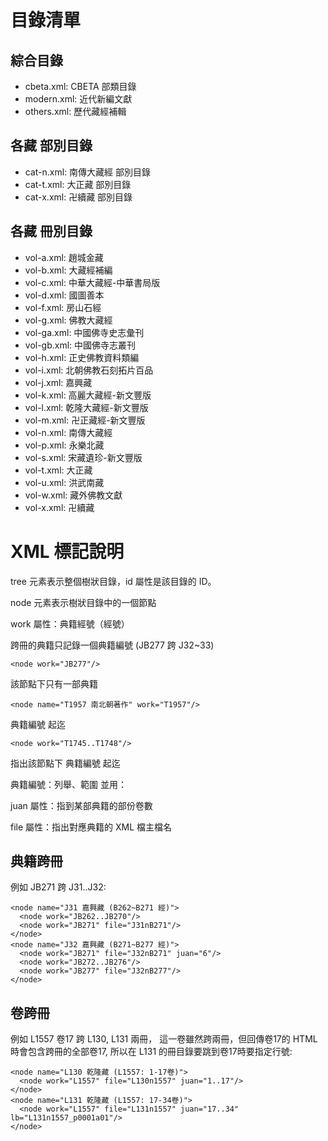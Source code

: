 # 目錄清單

## 綜合目錄

* cbeta.xml: CBETA 部類目錄
* modern.xml: 近代新編文獻
* others.xml: 歷代藏經補輯

## 各藏 部別目錄

* cat-n.xml: 南傳大藏經 部別目錄
* cat-t.xml: 大正藏 部別目錄
* cat-x.xml: 卍續藏 部別目錄

## 各藏 冊別目錄

* vol-a.xml: 趙城金藏
* vol-b.xml: 大藏經補編
* vol-c.xml: 中華大藏經-中華書局版
* vol-d.xml: 國圖善本
* vol-f.xml: 房山石經
* vol-g.xml: 佛教大藏經
* vol-ga.xml: 中國佛寺史志彙刊
* vol-gb.xml: 中國佛寺志叢刊
* vol-h.xml: 正史佛教資料類編
* vol-i.xml: 北朝佛教石刻拓片百品
* vol-j.xml: 嘉興藏
* vol-k.xml: 高麗大藏經-新文豐版
* vol-l.xml: 乾隆大藏經-新文豐版
* vol-m.xml: 卍正藏經-新文豐版
* vol-n.xml: 南傳大藏經
* vol-p.xml: 永樂北藏
* vol-s.xml: 宋藏遺珍-新文豐版
* vol-t.xml: 大正藏
* vol-u.xml: 洪武南藏
* vol-w.xml: 藏外佛教文獻
* vol-x.xml: 卍續藏

# XML 標記說明

tree 元素表示整個樹狀目錄，id 屬性是該目錄的 ID。

node 元素表示樹狀目錄中的一個節點

work 屬性：典籍經號（經號）

跨冊的典籍只記錄一個典籍編號 (JB277 跨 J32~33)

    <node work="JB277"/>

該節點下只有一部典籍

    <node name="T1957 南北朝著作" work="T1957"/>

典籍編號 起迄

    <node work="T1745..T1748"/>

指出該節點下 典籍編號 起迄

<node name="T1749-54 觀無量壽經疏 T37" work="T1749..T1754"/>

典籍編號：列舉、範圍 並用：

<node name="中篇" work="Y0008..Y0012,Y0040,Y0013"/>

juan 屬性：指到某部典籍的部份卷數

<node name="T0310(5) 無量壽如來會 2 菩提流志" work="T0310" juan="17..18"/>

file 屬性：指出對應典籍的 XML 檔主檔名

<node work="T0220" file="T05n0220a" juan="1..200"/>

## 典籍跨冊

例如 JB271 跨 J31..J32:

    <node name="J31 嘉興藏 (B262~B271 經)">
      <node work="JB262..JB270"/>
      <node work="JB271" file="J31nB271"/>
    </node>
    <node name="J32 嘉興藏 (B271~B277 經)">
      <node work="JB271" file="J32nB271" juan="6"/>
      <node work="JB272..JB276"/>
      <node work="JB277" file="J32nB277"/>
    </node>

## 卷跨冊

例如 L1557 卷17 跨 L130, L131 兩冊，
這一卷雖然跨兩冊，但回傳卷17的 HTML 時會包含跨冊的全部卷17,
所以在 L131 的冊目錄要跳到卷17時要指定行號:

    <node name="L130 乾隆藏 (L1557: 1-17卷)">
      <node work="L1557" file="L130n1557" juan="1..17"/>
    </node>
    <node name="L131 乾隆藏 (L1557: 17-34卷)">
      <node work="L1557" file="L131n1557" juan="17..34" lb="L131n1557_p0001a01"/>
    </node>